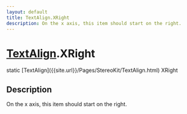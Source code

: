 ```yaml
---
layout: default
title: TextAlign.XRight
description: On the x axis, this item should start on the right.
---
```

# [TextAlign]({{site.url}}/Pages/StereoKit/TextAlign.html).XRight

<div class='signature' markdown='1'>
static [TextAlign]({{site.url}}/Pages/StereoKit/TextAlign.html) XRight
</div>

## Description
On the x axis, this item should start on the right.

